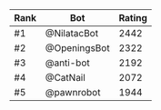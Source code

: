 Rank|Bot|Rating
---|---|---
#1|@NilatacBot|2442
#2|@OpeningsBot|2322
#3|@anti-bot|2192
#4|@CatNail|2072
#5|@pawnrobot|1944
